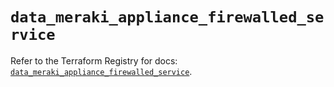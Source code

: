 # `data_meraki_appliance_firewalled_service`

Refer to the Terraform Registry for docs: [`data_meraki_appliance_firewalled_service`](https://registry.terraform.io/providers/ciscodevnet/meraki/1.7.1/docs/data-sources/appliance_firewalled_service).
